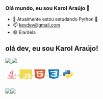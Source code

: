 ### Olá mundo, eu sou Karol Araújo 👋

- 🌱 Atualmente estou estudando Python 🐍
- 📫 keydev@gmail.com
- 😄 Ela/dela

## olá dev, eu sou Karol Araújo!  <a href="https://github.com/kxaraujo">
  <img height="180em" src="https://github-readme-stats.vercel.app/api?username=kxaraujo&show_icons=true&theme=dracula&include_all_commits=true&count_private=true"/>
  <img height="180em" src="https://github-readme-stats.vercel.app/api/top-langs/?username=kxaraujo&layout=compact&langs_count=7&theme=dracula"/>
</div>
<div style="display: inline_block"><br>
  <img align="center" alt="Karol-Java" height="30" width="40" src="https://raw.githubusercontent.com/devicons/devicon/master/icons/java/java-plain.svg">
  <img align="center" alt="Karol-Js" height="30" width="40" src="https://raw.githubusercontent.com/devicons/devicon/master/icons/javascript/javascript-plain.svg">
  <img align="center" alt="Karol-HTML" height="30" width="40" src="https://raw.githubusercontent.com/devicons/devicon/master/icons/html5/html5-original.svg">
  <img align="center" alt="Karol-CSS" height="30" width="40" src="https://raw.githubusercontent.com/devicons/devicon/master/icons/css3/css3-original.svg">
  <img align="center" alt="Karol-Python" height="30" width="40" src="https://raw.githubusercontent.com/devicons/devicon/master/icons/python/python-original.svg">
</div>
  
  ##
 
<div> 
  <a href="https://instagram.com/kxaraujo" target="_blank"><img src="https://img.shields.io/badge/-Instagram-%23E4405F?style=for-the-badge&  <a href = "mailto:keydev@gmail.com"><img src="https://img.shields.io/badge/-Gmail-%23333?style=for-the-badge&logo=gmail&logoColor=white" target="_blank"></a>
</div>
